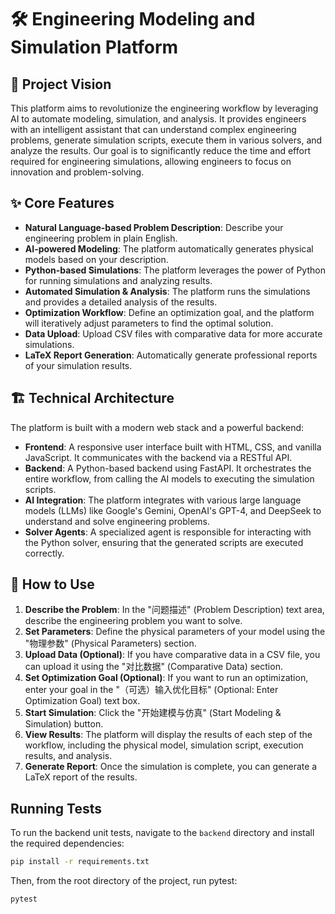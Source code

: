 # 🛠️ Engineering Modeling and Simulation Platform

## 🌟 Project Vision

This platform aims to revolutionize the engineering workflow by leveraging AI to automate modeling, simulation, and analysis. It provides engineers with an intelligent assistant that can understand complex engineering problems, generate simulation scripts, execute them in various solvers, and analyze the results. Our goal is to significantly reduce the time and effort required for engineering simulations, allowing engineers to focus on innovation and problem-solving.

## ✨ Core Features

- **Natural Language-based Problem Description**: Describe your engineering problem in plain English.
- **AI-powered Modeling**: The platform automatically generates physical models based on your description.
- **Python-based Simulations**: The platform leverages the power of Python for running simulations and analyzing results.
- **Automated Simulation & Analysis**: The platform runs the simulations and provides a detailed analysis of the results.
- **Optimization Workflow**: Define an optimization goal, and the platform will iteratively adjust parameters to find the optimal solution.
- **Data Upload**: Upload CSV files with comparative data for more accurate simulations.
- **LaTeX Report Generation**: Automatically generate professional reports of your simulation results.

## 🏗️ Technical Architecture

The platform is built with a modern web stack and a powerful backend:

- **Frontend**: A responsive user interface built with HTML, CSS, and vanilla JavaScript. It communicates with the backend via a RESTful API.
- **Backend**: A Python-based backend using FastAPI. It orchestrates the entire workflow, from calling the AI models to executing the simulation scripts.
- **AI Integration**: The platform integrates with various large language models (LLMs) like Google's Gemini, OpenAI's GPT-4, and DeepSeek to understand and solve engineering problems.
- **Solver Agents**: A specialized agent is responsible for interacting with the Python solver, ensuring that the generated scripts are executed correctly.

## 🚀 How to Use

1. **Describe the Problem**: In the "问题描述" (Problem Description) text area, describe the engineering problem you want to solve.
2. **Set Parameters**: Define the physical parameters of your model using the "物理参数" (Physical Parameters) section.
3. **Upload Data (Optional)**: If you have comparative data in a CSV file, you can upload it using the "对比数据" (Comparative Data) section.
4. **Set Optimization Goal (Optional)**: If you want to run an optimization, enter your goal in the "（可选）输入优化目标" (Optional: Enter Optimization Goal) text box.
5. **Start Simulation**: Click the "开始建模与仿真" (Start Modeling & Simulation) button.
6. **View Results**: The platform will display the results of each step of the workflow, including the physical model, simulation script, execution results, and analysis.
7. **Generate Report**: Once the simulation is complete, you can generate a LaTeX report of the results.

## Running Tests

To run the backend unit tests, navigate to the `backend` directory and install the required dependencies:

```bash
pip install -r requirements.txt
```

Then, from the root directory of the project, run pytest:

```bash
pytest
```
